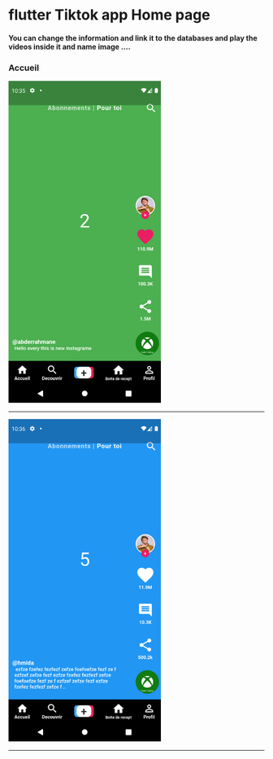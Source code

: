 <h1> flutter Tiktok app Home page </h1>
<h4> You can change the information and link it to the databases and play the videos inside it and name image ....</h4>
<h3>Accueil</h3>

<img src="https://github.com/abenkoula71/Flutter-tiktok-app--homepage/blob/main/Screenshot_1633775733.png" width="300" /> 

<hr>

<img src="https://github.com/abenkoula71/Flutter-tiktok-app--homepage/blob/main/Screenshot_1633775801.png" width="300" />
<hr>

